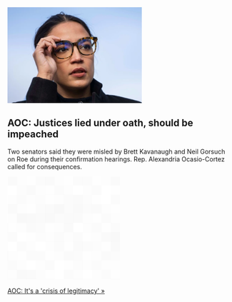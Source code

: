 
![AOC: Justices lied under oath, should be impeached](./20220627115843.png)
## AOC: Justices lied under oath, should be impeached

Two senators said they were misled by Brett Kavanaugh and Neil Gorsuch on Roe during their confirmation hearings. Rep. Alexandria Ocasio-Cortez called for consequences.

![pic](../square_bg.png)

[AOC: It's a 'crisis of legitimacy' »](https://www.yahoo.com/news/aoc-says-supreme-court-justices-155701061.html)
